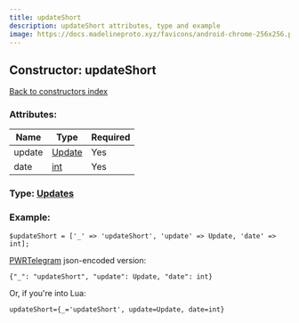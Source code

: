 ```yaml
---
title: updateShort
description: updateShort attributes, type and example
image: https://docs.madelineproto.xyz/favicons/android-chrome-256x256.png
---
```

## Constructor: updateShort  
[Back to constructors index](index.md)



### Attributes:

| Name     |    Type       | Required |
|----------|---------------|----------|
|update|[Update](../types/Update.md) | Yes|
|date|[int](../types/int.md) | Yes|



### Type: [Updates](../types/Updates.md)


### Example:

```
$updateShort = ['_' => 'updateShort', 'update' => Update, 'date' => int];
```  

[PWRTelegram](https://pwrtelegram.xyz) json-encoded version:

```
{"_": "updateShort", "update": Update, "date": int}
```


Or, if you're into Lua:  


```
updateShort={_='updateShort', update=Update, date=int}

```


